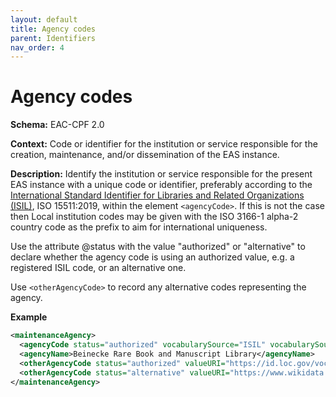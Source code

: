```yaml
---
layout: default
title: Agency codes
parent: Identifiers
nav_order: 4
---
```


# Agency codes

**Schema:** 
EAC-CPF 2.0

**Context:** 
Code or identifier for the institution or service responsible for the creation, maintenance, and/or dissemination of the EAS instance.

**Description:** 
Identify the institution or service responsible for the present EAS instance with a unique code or identifier, preferably according to the [International Standard Identifier for Libraries and Related Organizations (ISIL)](https://www.iso.org/standard/77849.html), ISO 15511:2019, within the element `<agencyCode>`. If this is not the case then Local institution codes may be given with the ISO 3166-1 alpha-2 country code as the prefix to aim for international uniqueness.

Use the attribute @status with the value "authorized" or "alternative" to declare whether the agency code is using an authorized value, e.g. a registered ISIL code, or an alternative one.

Use `<otherAgencyCode>` to record any alternative codes representing the agency.

**Example** 
```xml
<maintenanceAgency>
  <agencyCode status="authorized" vocabularySource="ISIL" vocabularySourceURI="http://id.loc.gov/vocabulary/identifiers/isil">US-ctybr</agencyCode>
  <agencyName>Beinecke Rare Book and Manuscript Library</agencyName>
  <otherAgencyCode status="authorized" valueURI="https://id.loc.gov/vocabulary/organizations/ctybr" vocabularySource="MARC Code List for Organizations" vocabularySourceURI="https://www.loc.gov/marc/organizations/">CtY-BR</otherAgencyCode>
  <otherAgencyCode status="alternative" valueURI="https://www.wikidata.org/wiki/Q814779" vocabularySource="Wikidata" vocabularySourceURI="https://www.wikidata.org/"> Q814779</otherAgencyCode>
</maintenanceAgency>
```

